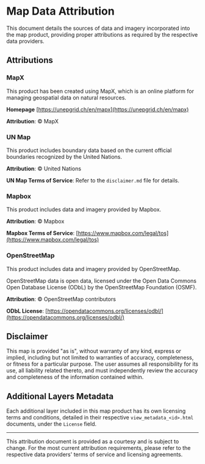 # Map Data Attribution

This document details the sources of data and imagery incorporated into the map product, providing proper attributions as required by the respective data providers.

## Attributions

### MapX

This product has been created using MapX, which is an online platform for managing geospatial data on natural resources.

**Homepage** [https://unepgrid.ch/en/mapx](https://unepgrid.ch/en/mapx)

**Attribution**: © MapX

### UN Map

This product includes boundary data based on the current official boundaries recognized by the United Nations.

**Attribution**: © United Nations

**UN Map Terms of Service**: Refer to the `disclaimer.md` file for details.

### Mapbox

This product includes data and imagery provided by Mapbox.
 
**Attribution**: © Mapbox

**Mapbox Terms of Service**: [https://www.mapbox.com/legal/tos](https://www.mapbox.com/legal/tos)

### OpenStreetMap

This product includes data and imagery provided by OpenStreetMap.

OpenStreetMap data is open data, licensed under the Open Data Commons Open Database License (ODbL) by the OpenStreetMap Foundation (OSMF).

**Attribution**: © OpenStreetMap contributors

**ODbL License**: [https://opendatacommons.org/licenses/odbl/](https://opendatacommons.org/licenses/odbl/)

## Disclaimer

This map is provided "as is", without warranty of any kind, express or implied, including but not limited to warranties of accuracy, completeness, or fitness for a particular purpose. The user assumes all responsibility for its use, all liability related thereto, and must independently review the accuracy and completeness of the information contained within.

## Additional Layers Metadata

Each additional layer included in this map product has its own licensing terms and conditions, detailed in their respective `view_metadata_<id>.html` documents, under the `License` field.

---

This attribution document is provided as a courtesy and is subject to change. For the most current attribution requirements, please refer to the respective data providers' terms of service and licensing agreements.
